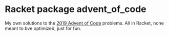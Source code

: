 # Racket package advent_of_code

My own solutions to the [2019 Advent of Code](https://adventofcode.com/2019)
problems. All in Racket, none meant to bve optimized, just for fun.
